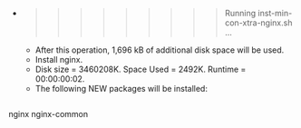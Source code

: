 * >>>>>>>>> Running inst-min-con-xtra-nginx.sh ...
  * After this operation, 1,696 kB of additional disk space will be used.
  * Install nginx.
  * Disk size = 3460208K. Space Used = 2492K. Runtime = 00:00:00:02.
  * The following NEW packages will be installed:
  ```bash
nginx nginx-common
  ```
